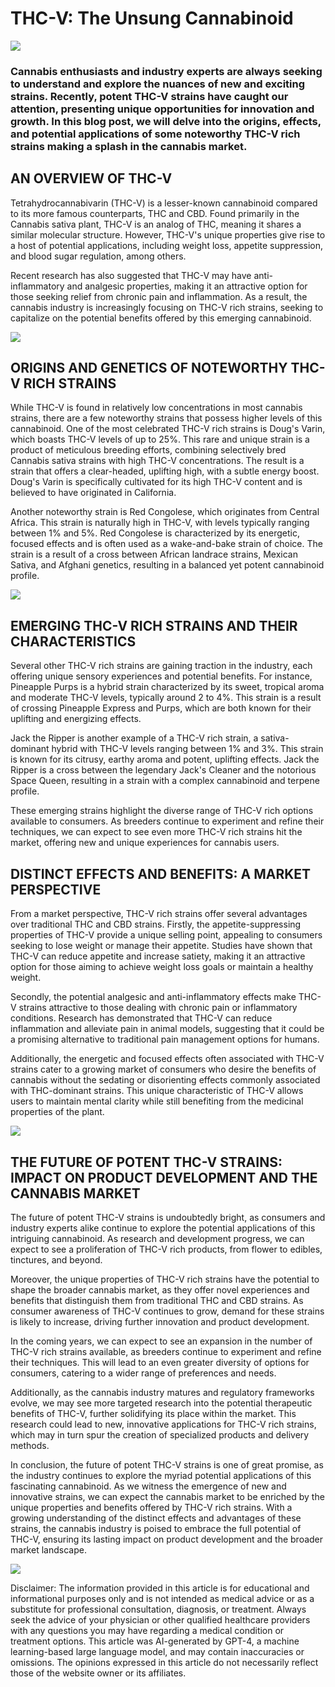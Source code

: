 THC-V: The Unsung Cannabinoid
=============================

![](https://cannabitsco.files.wordpress.com/2023/04/d45dd785-c62f-4049-ad68-c8970e499852.jpg?w=1024)

### Cannabis enthusiasts and industry experts are always seeking to understand and explore the nuances of new and exciting strains. Recently, potent THC-V strains have caught our attention, presenting unique opportunities for innovation and growth. In this blog post, we will delve into the origins, effects, and potential applications of some noteworthy THC-V rich strains making a splash in the cannabis market.

**AN OVERVIEW OF THC-V**
------------------------

Tetrahydrocannabivarin (THC-V) is a lesser-known cannabinoid compared to its more famous counterparts, THC and CBD. Found primarily in the Cannabis sativa plant, THC-V is an analog of THC, meaning it shares a similar molecular structure. However, THC-V's unique properties give rise to a host of potential applications, including weight loss, appetite suppression, and blood sugar regulation, among others.

Recent research has also suggested that THC-V may have anti-inflammatory and analgesic properties, making it an attractive option for those seeking relief from chronic pain and inflammation. As a result, the cannabis industry is increasingly focusing on THC-V rich strains, seeking to capitalize on the potential benefits offered by this emerging cannabinoid.

![](https://cannabitsco.files.wordpress.com/2023/04/an_image_illustrating_the_breeding_process_of_creating_a_cannabis_strain.png?w=512)

**ORIGINS AND GENETICS OF NOTEWORTHY THC-V RICH STRAINS**
---------------------------------------------------------

While THC-V is found in relatively low concentrations in most cannabis strains, there are a few noteworthy strains that possess higher levels of this cannabinoid. One of the most celebrated THC-V rich strains is Doug's Varin, which boasts THC-V levels of up to 25%. This rare and unique strain is a product of meticulous breeding efforts, combining selectively bred Cannabis sativa strains with high THC-V concentrations. The result is a strain that offers a clear-headed, uplifting high, with a subtle energy boost. Doug's Varin is specifically cultivated for its high THC-V content and is believed to have originated in California.

Another noteworthy strain is Red Congolese, which originates from Central Africa. This strain is naturally high in THC-V, with levels typically ranging between 1% and 5%. Red Congolese is characterized by its energetic, focused effects and is often used as a wake-and-bake strain of choice. The strain is a result of a cross between African landrace strains, Mexican Sativa, and Afghani genetics, resulting in a balanced yet potent cannabinoid profile.

![](https://cannabitsco.files.wordpress.com/2023/04/an_image_that_showcases_the_distinct_effects_and_benefits_of_a_cannabinoid_such_as_appetite_suppression_and_energy.png?w=512)

**EMERGING THC-V RICH STRAINS AND THEIR CHARACTERISTICS**
---------------------------------------------------------

Several other THC-V rich strains are gaining traction in the industry, each offering unique sensory experiences and potential benefits. For instance, Pineapple Purps is a hybrid strain characterized by its sweet, tropical aroma and moderate THC-V levels, typically around 2 to 4%. This strain is a result of crossing Pineapple Express and Purps, which are both known for their uplifting and energizing effects.

Jack the Ripper is another example of a THC-V rich strain, a sativa-dominant hybrid with THC-V levels ranging between 1% and 3%. This strain is known for its citrusy, earthy aroma and potent, uplifting effects. Jack the Ripper is a cross between the legendary Jack's Cleaner and the notorious Space Queen, resulting in a strain with a complex cannabinoid and terpene profile.

These emerging strains highlight the diverse range of THC-V rich options available to consumers. As breeders continue to experiment and refine their techniques, we can expect to see even more THC-V rich strains hit the market, offering new and unique experiences for cannabis users.

**DISTINCT EFFECTS AND BENEFITS: A MARKET PERSPECTIVE**
-------------------------------------------------------

From a market perspective, THC-V rich strains offer several advantages over traditional THC and CBD strains. Firstly, the appetite-suppressing properties of THC-V provide a unique selling point, appealing to consumers seeking to lose weight or manage their appetite. Studies have shown that THC-V can reduce appetite and increase satiety, making it an attractive option for those aiming to achieve weight loss goals or maintain a healthy weight.

Secondly, the potential analgesic and anti-inflammatory effects make THC-V strains attractive to those dealing with chronic pain or inflammatory conditions. Research has demonstrated that THC-V can reduce inflammation and alleviate pain in animal models, suggesting that it could be a promising alternative to traditional pain management options for humans.

Additionally, the energetic and focused effects often associated with THC-V strains cater to a growing market of consumers who desire the benefits of cannabis without the sedating or disorienting effects commonly associated with THC-dominant strains. This unique characteristic of THC-V allows users to maintain mental clarity while still benefiting from the medicinal properties of the plant.

![](https://cannabitsco.files.wordpress.com/2023/04/an_image_that_depicts_the_future_growth_and_innovation_in_the_cannabis_market.png?w=512)

**THE FUTURE OF POTENT THC-V STRAINS: IMPACT ON PRODUCT DEVELOPMENT AND THE CANNABIS MARKET**
---------------------------------------------------------------------------------------------

The future of potent THC-V strains is undoubtedly bright, as consumers and industry experts alike continue to explore the potential applications of this intriguing cannabinoid. As research and development progress, we can expect to see a proliferation of THC-V rich products, from flower to edibles, tinctures, and beyond.

Moreover, the unique properties of THC-V rich strains have the potential to shape the broader cannabis market, as they offer novel experiences and benefits that distinguish them from traditional THC and CBD strains. As consumer awareness of THC-V continues to grow, demand for these strains is likely to increase, driving further innovation and product development.

In the coming years, we can expect to see an expansion in the number of THC-V rich strains available, as breeders continue to experiment and refine their techniques. This will lead to an even greater diversity of options for consumers, catering to a wider range of preferences and needs.

Additionally, as the cannabis industry matures and regulatory frameworks evolve, we may see more targeted research into the potential therapeutic benefits of THC-V, further solidifying its place within the market. This research could lead to new, innovative applications for THC-V rich strains, which may in turn spur the creation of specialized products and delivery methods.

In conclusion, the future of potent THC-V strains is one of great promise, as the industry continues to explore the myriad potential applications of this fascinating cannabinoid. As we witness the emergence of new and innovative strains, we can expect the cannabis market to be enriched by the unique properties and benefits offered by THC-V rich strains. With a growing understanding of the distinct effects and advantages of these strains, the cannabis industry is poised to embrace the full potential of THC-V, ensuring its lasting impact on product development and the broader market landscape.

![](https://cannabitsco.files.wordpress.com/2023/04/an_image_featuring_a_collage_of_emerging_thc-v_rich_strains_such_as_pineapple_purps_and_jack_the_ripper-1.png?w=512)

Disclaimer: The information provided in this article is for educational and informational purposes only and is not intended as medical advice or as a substitute for professional consultation, diagnosis, or treatment. Always seek the advice of your physician or other qualified healthcare providers with any questions you may have regarding a medical condition or treatment options. This article was AI-generated by GPT-4, a machine learning-based large language model, and may contain inaccuracies or omissions. The opinions expressed in this article do not necessarily reflect those of the website owner or its affiliates.
